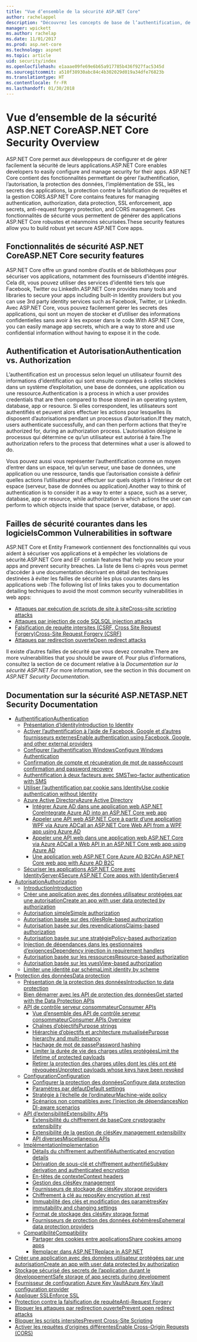 ```yaml
---
title: "Vue d’ensemble de la sécurité ASP.NET Core"
author: rachelappel
description: "Découvrez les concepts de base de l’authentification, de l’autorisation et de la sécurité dans ASP.NET Core."
manager: wpickett
ms.author: rachelap
ms.date: 11/01/2017
ms.prod: asp.net-core
ms.technology: aspnet
ms.topic: article
uid: security/index
ms.openlocfilehash: e1aaae09fe69e6b65a917785b436f927fac5345d
ms.sourcegitcommit: a510f38930abc84c4b302029d019a34dfe76823b
ms.translationtype: HT
ms.contentlocale: fr-FR
ms.lasthandoff: 01/30/2018
---
```

# <a name="aspnet-core-security-overview"></a><span data-ttu-id="a6758-103">Vue d’ensemble de la sécurité ASP.NET Core</span><span class="sxs-lookup"><span data-stu-id="a6758-103">ASP.NET Core Security Overview</span></span>

<span data-ttu-id="a6758-104">ASP.NET Core permet aux développeurs de configurer et de gérer facilement la sécurité de leurs applications.</span><span class="sxs-lookup"><span data-stu-id="a6758-104">ASP.NET Core enables developers to easily configure and manage security for their apps.</span></span> <span data-ttu-id="a6758-105">ASP.NET Core contient des fonctionnalités permettant de gérer l’authentification, l’autorisation, la protection des données, l’implémentation de SSL, les secrets des applications, la protection contre la falsification de requêtes et la gestion CORS.</span><span class="sxs-lookup"><span data-stu-id="a6758-105">ASP.NET Core contains features for managing authentication, authorization, data protection, SSL enforcement, app secrets, anti-request forgery protection, and CORS management.</span></span> <span data-ttu-id="a6758-106">Ces fonctionnalités de sécurité vous permettent de générer des applications ASP.NET Core robustes et néanmoins sécurisées.</span><span class="sxs-lookup"><span data-stu-id="a6758-106">These security features allow you to build robust yet secure ASP.NET Core apps.</span></span> 

## <a name="aspnet-core-security-features"></a><span data-ttu-id="a6758-107">Fonctionnalités de sécurité ASP.NET Core</span><span class="sxs-lookup"><span data-stu-id="a6758-107">ASP.NET Core security features</span></span>

<span data-ttu-id="a6758-108">ASP.NET Core offre un grand nombre d’outils et de bibliothèques pour sécuriser vos applications, notamment des fournisseurs d’identité intégrés. Cela dit, vous pouvez utiliser des services d’identité tiers tels que Facebook, Twitter ou LinkedIn.</span><span class="sxs-lookup"><span data-stu-id="a6758-108">ASP.NET Core provides many tools and libraries to secure your apps including built-in Identity providers but you can use 3rd party identity services such as Facebook, Twitter, or LinkedIn.</span></span> <span data-ttu-id="a6758-109">Avec ASP.NET Core, vous pouvez facilement gérer les secrets des applications, qui sont un moyen de stocker et d’utiliser des informations confidentielles sans avoir à les exposer dans le code.</span><span class="sxs-lookup"><span data-stu-id="a6758-109">With ASP.NET Core, you can easily manage app secrets, which are a way to store and use confidential information without having to expose it in the code.</span></span> 

## <a name="authentication-vs-authorization"></a><span data-ttu-id="a6758-110">Authentification et Autorisation</span><span class="sxs-lookup"><span data-stu-id="a6758-110">Authentication vs. Authorization</span></span>

<span data-ttu-id="a6758-111">L’authentification est un processus selon lequel un utilisateur fournit des informations d’identification qui sont ensuite comparées à celles stockées dans un système d’exploitation, une base de données, une application ou une ressource.</span><span class="sxs-lookup"><span data-stu-id="a6758-111">Authentication is a process in which a user provides credentials that are then compared to those stored in an operating system, database, app or resource.</span></span> <span data-ttu-id="a6758-112">Si elles correspondent, les utilisateurs sont authentifiés et peuvent alors effectuer les actions pour lesquelles ils disposent d’autorisations pendant un processus d’autorisation.</span><span class="sxs-lookup"><span data-stu-id="a6758-112">If they match, users authenticate successfully, and can then perform actions that they're authorized for, during an authorization process.</span></span> <span data-ttu-id="a6758-113">L’autorisation désigne le processus qui détermine ce qu’un utilisateur est autorisé à faire.</span><span class="sxs-lookup"><span data-stu-id="a6758-113">The authorization refers to the process that determines what a user is allowed to do.</span></span> 

<span data-ttu-id="a6758-114">Vous pouvez aussi vous représenter l’authentification comme un moyen d’entrer dans un espace, tel qu’un serveur, une base de données, une application ou une ressource, tandis que l’autorisation consiste à définir quelles actions l’utilisateur peut effectuer sur quels objets à l’intérieur de cet espace (serveur, base de données ou application).</span><span class="sxs-lookup"><span data-stu-id="a6758-114">Another way to think of authentication is to consider it as a way to enter a space, such as a server, database, app or resource, while authorization is which actions the user can perform to which objects inside that space (server, database, or app).</span></span>

## <a name="common-vulnerabilities-in-software"></a><span data-ttu-id="a6758-115">Failles de sécurité courantes dans les logiciels</span><span class="sxs-lookup"><span data-stu-id="a6758-115">Common Vulnerabilities in software</span></span>

<span data-ttu-id="a6758-116">ASP.NET Core et Entity Framework contiennent des fonctionnalités qui vous aident à sécuriser vos applications et à empêcher les violations de sécurité.</span><span class="sxs-lookup"><span data-stu-id="a6758-116">ASP.NET Core and EF contain features that help you secure your apps and prevent security breaches.</span></span> <span data-ttu-id="a6758-117">La liste de liens ci-après vous permet d’accéder à une documentation décrivant en détail des techniques destinées à éviter les failles de sécurité les plus courantes dans les applications web :</span><span class="sxs-lookup"><span data-stu-id="a6758-117">The following list of links takes you to documentation detailing techniques to avoid the most common security vulnerabilities in web apps:</span></span>

* [<span data-ttu-id="a6758-118">Attaques par exécution de scripts de site à site</span><span class="sxs-lookup"><span data-stu-id="a6758-118">Cross-site scripting attacks</span></span>](https://docs.microsoft.com/aspnet/core/security/cross-site-scripting)
* [<span data-ttu-id="a6758-119">Attaques par injection de code SQL</span><span class="sxs-lookup"><span data-stu-id="a6758-119">SQL injection attacks</span></span>](https://docs.microsoft.com/ef/core/querying/raw-sql)
* [<span data-ttu-id="a6758-120">Falsification de requête intersites (CSRF, Cross Site Request Forgery)</span><span class="sxs-lookup"><span data-stu-id="a6758-120">Cross-Site Request Forgery (CSRF)</span></span>](https://docs.microsoft.com/aspnet/core/security/anti-request-forgery)
* [<span data-ttu-id="a6758-121">Attaques par redirection ouverte</span><span class="sxs-lookup"><span data-stu-id="a6758-121">Open redirect attacks</span></span>](https://docs.microsoft.com/aspnet/core/security/preventing-open-redirects)

<span data-ttu-id="a6758-122">Il existe d’autres failles de sécurité que vous devez connaître.</span><span class="sxs-lookup"><span data-stu-id="a6758-122">There are more vulnerabilities that you should be aware of.</span></span> <span data-ttu-id="a6758-123">Pour plus d’informations, consultez la section de ce document relative à la *Documentation sur la sécurité ASP.NET*.</span><span class="sxs-lookup"><span data-stu-id="a6758-123">For more information, see the section in this document on *ASP.NET Security Documentation*.</span></span> 

## <a name="aspnet-security-documentation"></a><span data-ttu-id="a6758-124">Documentation sur la sécurité ASP.NET</span><span class="sxs-lookup"><span data-stu-id="a6758-124">ASP.NET Security Documentation</span></span>

*   [<span data-ttu-id="a6758-125">Authentification</span><span class="sxs-lookup"><span data-stu-id="a6758-125">Authentication</span></span>](authentication/index.md)
    *   [<span data-ttu-id="a6758-126">Présentation d’Identity</span><span class="sxs-lookup"><span data-stu-id="a6758-126">Introduction to Identity</span></span>](authentication/identity.md)
    *   [<span data-ttu-id="a6758-127">Activer l’authentification à l’aide de Facebook, Google et d’autres fournisseurs externes</span><span class="sxs-lookup"><span data-stu-id="a6758-127">Enable authentication using Facebook, Google, and other external providers</span></span>](authentication/social/index.md)
    * [<span data-ttu-id="a6758-128">Configurer l’authentification Windows</span><span class="sxs-lookup"><span data-stu-id="a6758-128">Configure Windows Authentication</span></span>](authentication/windowsauth.md)
    *   [<span data-ttu-id="a6758-129">Confirmation de compte et récupération de mot de passe</span><span class="sxs-lookup"><span data-stu-id="a6758-129">Account confirmation and password recovery</span></span>](authentication/accconfirm.md)
    *   [<span data-ttu-id="a6758-130">Authentification à deux facteurs avec SMS</span><span class="sxs-lookup"><span data-stu-id="a6758-130">Two-factor authentication with SMS</span></span>](authentication/2fa.md) 
    *   [<span data-ttu-id="a6758-131">Utiliser l’authentification par cookie sans Identity</span><span class="sxs-lookup"><span data-stu-id="a6758-131">Use cookie authentication without Identity</span></span>](authentication/cookie.md)
    *   [<span data-ttu-id="a6758-132">Azure Active Directory</span><span class="sxs-lookup"><span data-stu-id="a6758-132">Azure Active Directory</span></span>](authentication/azure-active-directory/index.md)
        *   [<span data-ttu-id="a6758-133">Intégrer Azure AD dans une application web ASP.NET Core</span><span class="sxs-lookup"><span data-stu-id="a6758-133">Integrate Azure AD into an ASP.NET Core web app</span></span>](https://azure.microsoft.com/documentation/samples/active-directory-dotnet-webapp-openidconnect-aspnetcore/)
        *   [<span data-ttu-id="a6758-134">Appeler une API web ASP.NET Core à partir d’une application WPF via Azure AD</span><span class="sxs-lookup"><span data-stu-id="a6758-134">Call an ASP.NET Core Web API from a WPF app using Azure AD</span></span>](https://azure.microsoft.com/documentation/samples/active-directory-dotnet-native-aspnetcore/)
        *   [<span data-ttu-id="a6758-135">Appeler une API web dans une application web ASP.NET Core via Azure AD</span><span class="sxs-lookup"><span data-stu-id="a6758-135">Call a Web API in an ASP.NET Core web app using Azure AD</span></span>](https://azure.microsoft.com/documentation/samples/active-directory-dotnet-webapp-webapi-openidconnect-aspnetcore/)
        *   [<span data-ttu-id="a6758-136">Une application web ASP.NET Core Azure AD B2C</span><span class="sxs-lookup"><span data-stu-id="a6758-136">An ASP.NET Core web app with Azure AD B2C</span></span>](https://azure.microsoft.com/resources/samples/active-directory-b2c-dotnetcore-webapp/)
    *   [<span data-ttu-id="a6758-137">Sécuriser les applications ASP.NET Core avec IdentityServer4</span><span class="sxs-lookup"><span data-stu-id="a6758-137">Secure ASP.NET Core apps with IdentityServer4</span></span>](https://identityserver4.readthedocs.io)
*   [<span data-ttu-id="a6758-138">Autorisation</span><span class="sxs-lookup"><span data-stu-id="a6758-138">Authorization</span></span>](authorization/index.md)
    *   [<span data-ttu-id="a6758-139">Introduction</span><span class="sxs-lookup"><span data-stu-id="a6758-139">Introduction</span></span>](authorization/introduction.md)
    *   [<span data-ttu-id="a6758-140">Créer une application avec des données utilisateur protégées par une autorisation</span><span class="sxs-lookup"><span data-stu-id="a6758-140">Create an app with user data protected by authorization</span></span>](xref:security/authorization/secure-data)
    *   [<span data-ttu-id="a6758-141">Autorisation simple</span><span class="sxs-lookup"><span data-stu-id="a6758-141">Simple authorization</span></span>](authorization/simple.md)
    *   [<span data-ttu-id="a6758-142">Autorisation basée sur des rôles</span><span class="sxs-lookup"><span data-stu-id="a6758-142">Role-based authorization</span></span>](authorization/roles.md)
    *   [<span data-ttu-id="a6758-143">Autorisation basée sur des revendications</span><span class="sxs-lookup"><span data-stu-id="a6758-143">Claims-based authorization</span></span>](authorization/claims.md)
    *   [<span data-ttu-id="a6758-144">Autorisation basée sur une stratégie</span><span class="sxs-lookup"><span data-stu-id="a6758-144">Policy-based authorization</span></span>](authorization/policies.md)
    *   [<span data-ttu-id="a6758-145">Injection de dépendances dans les gestionnaires d’exigences</span><span class="sxs-lookup"><span data-stu-id="a6758-145">Dependency injection in requirement handlers</span></span>](authorization/dependencyinjection.md)
    *   [<span data-ttu-id="a6758-146">Autorisation basée sur les ressources</span><span class="sxs-lookup"><span data-stu-id="a6758-146">Resource-based authorization</span></span>](authorization/resourcebased.md)
    *   [<span data-ttu-id="a6758-147">Autorisation basée sur les vues</span><span class="sxs-lookup"><span data-stu-id="a6758-147">View-based authorization</span></span>](authorization/views.md)
    *   [<span data-ttu-id="a6758-148">Limiter une identité par schéma</span><span class="sxs-lookup"><span data-stu-id="a6758-148">Limit identity by scheme</span></span>](authorization/limitingidentitybyscheme.md)
*   [<span data-ttu-id="a6758-149">Protection des données</span><span class="sxs-lookup"><span data-stu-id="a6758-149">Data protection</span></span>](data-protection/index.md)
    *   [<span data-ttu-id="a6758-150">Présentation de la protection des données</span><span class="sxs-lookup"><span data-stu-id="a6758-150">Introduction to data protection</span></span>](data-protection/introduction.md)
    *   [<span data-ttu-id="a6758-151">Bien démarrer avec les API de protection des données</span><span class="sxs-lookup"><span data-stu-id="a6758-151">Get started with the Data Protection APIs</span></span>](data-protection/using-data-protection.md)
    *   [<span data-ttu-id="a6758-152">API de contrôle serveur consommateur</span><span class="sxs-lookup"><span data-stu-id="a6758-152">Consumer APIs</span></span>](data-protection/consumer-apis/index.md)
        *   [<span data-ttu-id="a6758-153">Vue d’ensemble des API de contrôle serveur consommateur</span><span class="sxs-lookup"><span data-stu-id="a6758-153">Consumer APIs Overview</span></span>](data-protection/consumer-apis/overview.md)
        *   [<span data-ttu-id="a6758-154">Chaînes d’objectifs</span><span class="sxs-lookup"><span data-stu-id="a6758-154">Purpose strings</span></span>](data-protection/consumer-apis/purpose-strings.md)
        *   [<span data-ttu-id="a6758-155">Hiérarchie d’objectifs et architecture mutualisée</span><span class="sxs-lookup"><span data-stu-id="a6758-155">Purpose hierarchy and multi-tenancy</span></span>](data-protection/consumer-apis/purpose-strings-multitenancy.md)
        *   [<span data-ttu-id="a6758-156">Hachage de mot de passe</span><span class="sxs-lookup"><span data-stu-id="a6758-156">Password hashing</span></span>](data-protection/consumer-apis/password-hashing.md)
        *   [<span data-ttu-id="a6758-157">Limiter la durée de vie des charges utiles protégées</span><span class="sxs-lookup"><span data-stu-id="a6758-157">Limit the lifetime of protected payloads</span></span>](data-protection/consumer-apis/limited-lifetime-payloads.md)
        *   [<span data-ttu-id="a6758-158">Retirer la protection des charges utiles dont les clés ont été révoquées</span><span class="sxs-lookup"><span data-stu-id="a6758-158">Unprotect payloads whose keys have been revoked</span></span>](data-protection/consumer-apis/dangerous-unprotect.md)
    *   [<span data-ttu-id="a6758-159">Configuration</span><span class="sxs-lookup"><span data-stu-id="a6758-159">Configuration</span></span>](data-protection/configuration/index.md)
        *   [<span data-ttu-id="a6758-160">Configurer la protection des données</span><span class="sxs-lookup"><span data-stu-id="a6758-160">Configure data protection</span></span>](data-protection/configuration/overview.md)
        *   [<span data-ttu-id="a6758-161">Paramètres par défaut</span><span class="sxs-lookup"><span data-stu-id="a6758-161">Default settings</span></span>](data-protection/configuration/default-settings.md)
        *   [<span data-ttu-id="a6758-162">Stratégie à l’échelle de l’ordinateur</span><span class="sxs-lookup"><span data-stu-id="a6758-162">Machine-wide policy</span></span>](data-protection/configuration/machine-wide-policy.md)
        *   [<span data-ttu-id="a6758-163">Scénarios non compatibles avec l’injection de dépendances</span><span class="sxs-lookup"><span data-stu-id="a6758-163">Non DI-aware scenarios</span></span>](data-protection/configuration/non-di-scenarios.md)
    *   [<span data-ttu-id="a6758-164">API d’extensibilité</span><span class="sxs-lookup"><span data-stu-id="a6758-164">Extensibility APIs</span></span>](data-protection/extensibility/index.md)
        *   [<span data-ttu-id="a6758-165">Extensibilité du chiffrement de base</span><span class="sxs-lookup"><span data-stu-id="a6758-165">Core cryptography extensibility</span></span>](data-protection/extensibility/core-crypto.md)
        *   [<span data-ttu-id="a6758-166">Extensibilité de la gestion de clés</span><span class="sxs-lookup"><span data-stu-id="a6758-166">Key management extensibility</span></span>](data-protection/extensibility/key-management.md)
        *   [<span data-ttu-id="a6758-167">API diverses</span><span class="sxs-lookup"><span data-stu-id="a6758-167">Miscellaneous APIs</span></span>](data-protection/extensibility/misc-apis.md)
    *   [<span data-ttu-id="a6758-168">Implémentation</span><span class="sxs-lookup"><span data-stu-id="a6758-168">Implementation</span></span>](data-protection/implementation/index.md)
        *   [<span data-ttu-id="a6758-169">Détails du chiffrement authentifié</span><span class="sxs-lookup"><span data-stu-id="a6758-169">Authenticated encryption details</span></span>](data-protection/implementation/authenticated-encryption-details.md)
        *   [<span data-ttu-id="a6758-170">Dérivation de sous-clé et chiffrement authentifié</span><span class="sxs-lookup"><span data-stu-id="a6758-170">Subkey derivation and authenticated encryption</span></span>](data-protection/implementation/subkeyderivation.md)
        *   [<span data-ttu-id="a6758-171">En-têtes de contexte</span><span class="sxs-lookup"><span data-stu-id="a6758-171">Context headers</span></span>](data-protection/implementation/context-headers.md)
        *   [<span data-ttu-id="a6758-172">Gestion des clés</span><span class="sxs-lookup"><span data-stu-id="a6758-172">Key management</span></span>](data-protection/implementation/key-management.md)
        *   [<span data-ttu-id="a6758-173">Fournisseurs de stockage de clés</span><span class="sxs-lookup"><span data-stu-id="a6758-173">Key storage providers</span></span>](data-protection/implementation/key-storage-providers.md)
        *   [<span data-ttu-id="a6758-174">Chiffrement à clé au repos</span><span class="sxs-lookup"><span data-stu-id="a6758-174">Key encryption at rest</span></span>](data-protection/implementation/key-encryption-at-rest.md)
        *   [<span data-ttu-id="a6758-175">Immuabilité des clés et modification des paramètres</span><span class="sxs-lookup"><span data-stu-id="a6758-175">Key immutability and changing settings</span></span>](data-protection/implementation/key-immutability.md)
        *   [<span data-ttu-id="a6758-176">Format de stockage des clés</span><span class="sxs-lookup"><span data-stu-id="a6758-176">Key storage format</span></span>](data-protection/implementation/key-storage-format.md)
        *   [<span data-ttu-id="a6758-177">Fournisseurs de protection des données éphémères</span><span class="sxs-lookup"><span data-stu-id="a6758-177">Ephemeral data protection providers</span></span>](data-protection/implementation/key-storage-ephemeral.md)
    *   [<span data-ttu-id="a6758-178">Compatibilité</span><span class="sxs-lookup"><span data-stu-id="a6758-178">Compatibility</span></span>](data-protection/compatibility/index.md)
        *   [<span data-ttu-id="a6758-179">Partager des cookies entre applications</span><span class="sxs-lookup"><span data-stu-id="a6758-179">Share cookies among apps</span></span>](data-protection/compatibility/cookie-sharing.md)
        *   [<span data-ttu-id="a6758-180">Remplacer <machineKey> dans ASP.NET</span><span class="sxs-lookup"><span data-stu-id="a6758-180">Replace <machineKey> in ASP.NET</span></span>](data-protection/compatibility/replacing-machinekey.md)
*   [<span data-ttu-id="a6758-181">Créer une application avec des données utilisateur protégées par une autorisation</span><span class="sxs-lookup"><span data-stu-id="a6758-181">Create an app with user data protected by authorization</span></span>](xref:security/authorization/secure-data)
*   [<span data-ttu-id="a6758-182">Stockage sécurisé des secrets de l’application durant le développement</span><span class="sxs-lookup"><span data-stu-id="a6758-182">Safe storage of app secrets during development</span></span>](app-secrets.md)
*   [<span data-ttu-id="a6758-183">Fournisseur de configuration Azure Key Vault</span><span class="sxs-lookup"><span data-stu-id="a6758-183">Azure Key Vault configuration provider</span></span>](key-vault-configuration.md)
*   [<span data-ttu-id="a6758-184">Appliquer SSL</span><span class="sxs-lookup"><span data-stu-id="a6758-184">Enforce SSL</span></span>](enforcing-ssl.md)
*   [<span data-ttu-id="a6758-185">Protection contre la falsification de requête</span><span class="sxs-lookup"><span data-stu-id="a6758-185">Anti-Request Forgery</span></span>](anti-request-forgery.md)
*   [<span data-ttu-id="a6758-186">Bloquer les attaques par redirection ouverte</span><span class="sxs-lookup"><span data-stu-id="a6758-186">Prevent open redirect attacks</span></span>](preventing-open-redirects.md)
*   [<span data-ttu-id="a6758-187">Bloquer les scripts intersites</span><span class="sxs-lookup"><span data-stu-id="a6758-187">Prevent Cross-Site Scripting</span></span>](cross-site-scripting.md)
*   [<span data-ttu-id="a6758-188">Activer les requêtes d’origines différentes</span><span class="sxs-lookup"><span data-stu-id="a6758-188">Enable Cross-Origin Requests (CORS)</span></span>](cors.md)
